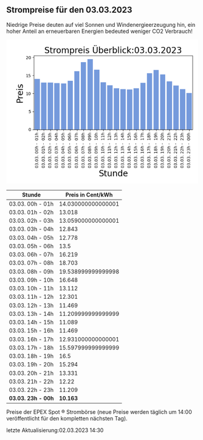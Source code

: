 
## Strompreise für den 03.03.2023

Niedrige Preise deuten auf viel Sonnen und Windenergieerzeugung hin, ein hoher Anteil an erneuerbaren Energien bedeuted weniger CO2 Verbrauch!

![Strompreis übersicht](imgs/strompreis_uebersicht.png)

| Stunde | Preis in Cent/kWh |
|---|---|
| 03.03. 00h -  01h | 14.030000000000001 | 
| 03.03. 01h -  02h | 13.018 | 
| 03.03. 02h -  03h | 13.059000000000001 | 
| 03.03. 03h -  04h | 12.843 | 
| 03.03. 04h -  05h | 12.778 | 
| 03.03. 05h -  06h | 13.5 | 
| 03.03. 06h -  07h | 16.219 | 
| 03.03. 07h -  08h | 18.703 | 
| 03.03. 08h -  09h | 19.538999999999998 | 
| 03.03. 09h -  10h | 16.648 | 
| 03.03. 10h -  11h | 13.112 | 
| 03.03. 11h -  12h | 12.301 | 
| 03.03. 12h -  13h | 11.469 | 
| 03.03. 13h -  14h | 11.209999999999999 | 
| 03.03. 14h -  15h | 11.089 | 
| 03.03. 15h -  16h | 11.469 | 
| 03.03. 16h -  17h | 12.931000000000001 | 
| 03.03. 17h -  18h | 15.597999999999999 | 
| 03.03. 18h -  19h | 16.5 | 
| 03.03. 19h -  20h | 15.294 | 
| 03.03. 20h -  21h | 13.331 | 
| 03.03. 21h -  22h | 12.22 | 
| 03.03. 22h -  23h | 11.209 | 
| **03.03. 23h -  00h** | **10.163** | 

Preise der EPEX Spot ® Strombörse (neue Preise werden täglich um 14:00 veröffentlicht für den kompletten nächsten Tag).

letzte Aktualisierung:02.03.2023 14:30